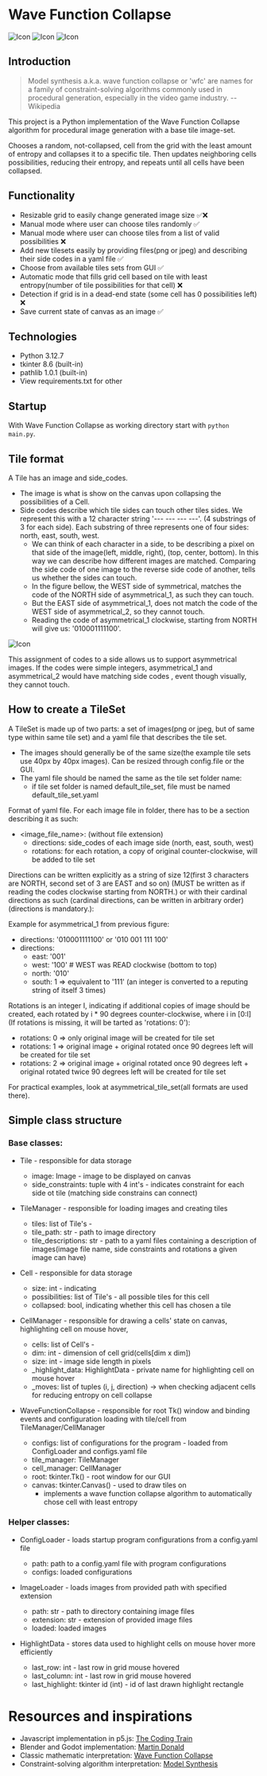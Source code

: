 # Wave Function Collapse

![Icon](misc/icon1.png)
![Icon](misc/icon2.png)
![Icon](misc/icon3.png)

## Introduction

> Model synthesis a.k.a. wave function collapse or 'wfc' are names for a family of constraint-solving algorithms commonly used in procedural generation, especially in the video game industry.
> -- Wikipedia

This project is a Python implementation of the Wave Function Collapse algorithm for procedural image generation with a base tile image-set.

Chooses a random, not-collapsed, cell from the grid with the least amount of entropy and collapses it to a specific tile. Then updates neighboring cells possibilities, reducing their entropy, and repeats until all cells have been collapsed.

## Functionality

+ Resizable grid to easily change generated image size ✅❌
+ Manual mode where user can choose tiles randomly ✅
+ Manual mode where user can choose tiles from a list of valid possibilities ❌
+ Add new tilesets easily by providing files(png or jpeg) and describing their side codes in a yaml file ✅
+ Choose from available tiles sets from GUI ✅
+ Automatic mode that fills grid cell based on tile with least entropy(number of tile possibilities for that cell) ❌
+ Detection if grid is in a dead-end state (some cell has 0 possibilities left) ❌
+ Save current state of canvas as an image ✅

## Technologies

+ Python 3.12.7
+ tkinter 8.6 (built-in)
+ pathlib 1.0.1 (built-in)
+ View requirements.txt for other

## Startup
With Wave Function Collapse as working directory start with ```python main.py```.

## Tile format
A Tile has an image and side_codes.

+ The image is what is show on the canvas upon collapsing the possibilities of a Cell.
+ Side codes describe which tile sides can touch other tiles sides. We represent this with a 12 character string '--- --- --- ---'. (4 substrings of 3 for each side). Each substring of three represents one of four sides: north, east, south, west.
    + We can think of each character in a side, to be describing a pixel on that side of the image(left, middle, right), (top, center, bottom). In this way we can describe how different images are matched. Comparing the side code of one image to the reverse side code of another, tells us whether the sides can touch.
    + In the figure bellow, the WEST side of symmetrical, matches the code of the NORTH side of asymmetrical_1, as such they can touch. 
    + But the EAST side of asymmetrical_1, does not match the code of the WEST side of asymmetrical_2, so they cannot touch.
    + Reading the code of asymmetrical_1 clockwise, starting from NORTH will give us: '010001111100'.

![Icon](misc/side_code_example.png)

This assignment of codes to a side allows us to support asymmetrical images. If the codes were simple integers, asymmetrical_1 and asymmetrical_2 would have matching side codes , event though visually, they cannot touch.

## How to create a TileSet
A TileSet is made up of two parts: a set of images(png or jpeg, but of same type within same tile set) and a yaml file that describes the tile set.

+ The images should generally be of the same size(the example tile sets use 40px by 40px images). Can be resized through config.file or the GUI.
+ The yaml file should be named the same as the tile set folder name:
    + if tile set folder is named default_tile_set, file must be named default_tile_set.yaml

Format of yaml file. For each image file in folder, there has to be a section describing it as such:
+ <image_file_name>: (without file extension)
    + directions: side_codes of each image side (north, east, south, west)
    + rotations: for each rotation, a copy of original counter-clockwise, will be added to tile set

Directions can be written explicitly as a string of size 12(first 3 characters are NORTH, second set of 3 are EAST and so on) (MUST be written as if reading the codes clockwise starting from NORTH.) or with their cardinal directions as such (cardinal directions, can be written in arbitrary order) (directions is mandatory.):

Example for asymmetrical_1 from previous figure:
+ directions: '010001111100' or '010 001 111 100'
+ directions:
    + east: '001'
    + west: '100' # WEST was READ clockwise (bottom to top)
    + north: '010'
    + south: 1 => equivalent to '111' (an integer is converted to a reputing string of itself 3 times)

Rotations is an integer I, indicating if additional copies of image should be created, each rotated by i * 90 degrees counter-clockwise,
where i in [0:I] (If rotations is missing, it will be tarted as 'rotations: 0'):
+ rotations: 0 => only original image will be created for tile set
+ rotations: 1 => original image + original rotated once 90 degrees left will be created for tile set
+ rotations: 2 => original image + original rotated once 90 degrees left + original rotated twice 90 degrees left will be created for tile set

For practical examples, look at asymmetrical_tile_set(all formats are used there).

## Simple class structure

### Base classes:
    
+ Tile - responsible for data storage
    + image: Image - image to be displayed on canvas
    + side_constraints: tuple with 4 int's - indicates constraint for each side ot tile (matching side constrains can connect)

+ TileManager - responsible for loading images and creating tiles
    + tiles: list of Tile's - 
    + tile_path: str - path to image directory
    + tile_descriptions: str - path to a yaml files containing a description of images(image file name, side constraints and rotations a given image can have)

+ Cell - responsible for data storage
    + size: int - indicating 
    + possibilities: list of Tile's - all possible tiles for this cell
    + collapsed: bool, indicating whether this cell has chosen a tile

+ CellManager - responsible for drawing a cells' state on canvas, highlighting cell on mouse hover, 
    + cells: list of Cell's - 
    + dim: int - dimension of cell grid(cells[dim x dim])
    + size: int - image side length in pixels
    + _highlight_data: HighlightData - private name for highlighting cell on mouse hover
    + _moves: list of tuples (i, j, direction) -> when checking adjacent cells for reducing entropy on cell collapse

+ WaveFunctionCollapse - responsible for root Tk() window and binding events and configuration loading
with tile/cell from TileManager/CellManager
    + configs: list of configurations for the program - loaded from ConfigLoader and configs.yaml file
    + tile_manager: TileManager
    + cell_manager: CellManager
    + root: tkinter.Tk() - root window for our GUI 
    + canvas: tkinter.Canvas() - used to draw tiles on
        + implements a wave function collapse algorithm to automatically chose cell with least entropy 

### Helper classes:
    
+ ConfigLoader - loads startup program configurations from a config.yaml file
    + path: path to a config.yaml file with program configurations
    + configs: loaded configurations

+ ImageLoader - loads images from provided path with specified extension
    + path: str - path to directory containing image files
    + extension: str - extension of provided image files
    + loaded: loaded images

+ HighlightData - stores data used to highlight cells on mouse hover more efficiently
    + last_row: int - last row in grid mouse hovered
    + last_column: int - last row in grid mouse hovered
    + last_highlight: tkinter id (int) - id of last drawn highlight rectangle

# Resources and inspirations

+ Javascript implementation in p5.js: [The Coding Train](https://www.youtube.com/watch?v=rI_y2GAlQFM)
+ Blender and Godot implementation: [Martin Donald](https://www.youtube.com/watch?v=2SuvO4Gi7uY&t=429s)
+ Classic mathematic interpretation: [Wave Function Collapse](https://en.wikipedia.org/wiki/Wave_function_collapse)
+ Constraint-solving algorithm interpretation: [Model Synthesis](https://en.wikipedia.org/wiki/Model_synthesis)